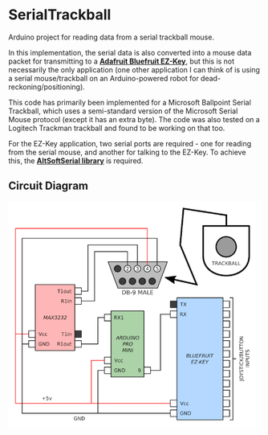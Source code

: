 # SerialTrackball

Arduino project for reading data from a serial trackball mouse.

In this implementation, the serial data is also converted into a mouse data packet for transmitting to a [**Adafruit Bluefruit EZ-Key**](https://www.adafruit.com/products/1535), but this is not necessarily the only application (one other application I can think of is using a serial mouse/trackball on an Arduino-powered robot for dead-reckoning/positioning).

This code has primarily been implemented for a Microsoft Ballpoint Serial Trackball, which uses a semi-standard version of the Microsoft Serial Mouse protocol (except it has an extra byte). The code was also tested on a Logitech Trackman trackball and found to be working on that too. 

For the EZ-Key application, two serial ports are required - one for reading from the serial mouse, and another for talking to the EZ-Key. To achieve this, the [**AltSoftSerial library**](https://www.pjrc.com/teensy/td_libs_AltSoftSerial.html) is required.

## Circuit Diagram

![EZ-Key circuit diagram](https://raw.githubusercontent.com/UltraMegaPhil/SerialTrackball/master/images/trackball-bluefruit-circuit.png)
